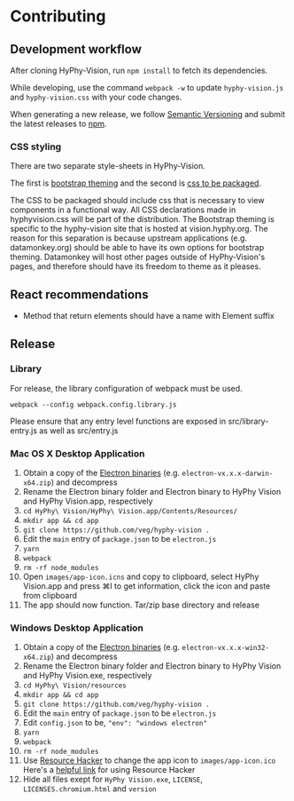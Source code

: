 # Contributing

## Development workflow

After cloning HyPhy-Vision, run `npm install` to fetch its dependencies.

While developing, use the command `webpack -w` to update `hyphy-vision.js` and
`hyphy-vision.css` with your code changes.

When generating a new release, we follow [Semantic
Versioning](http://semver.org/) and submit the latest releases to
[npm](https://www.npmjs.com/package/hyphy-vision).

### CSS styling

There are two separate style-sheets in HyPhy-Vision.

The first is [bootstrap theming](src/application.less) and the second is [css to be packaged](src/hyphyvision.css).

The CSS to be packaged should include css that is necessary to view components in a functional way. All CSS declarations made in hyphyvision.css will be part of the distribution. The Bootstrap theming is specific to the hyphy-vision site that is hosted at vision.hyphy.org. The reason for this separation is because upstream applications (e.g. datamonkey.org) should be able to have its own options for bootstrap theming. Datamonkey will host other pages outside of HyPhy-Vision's pages, and therefore should have its freedom to theme as it pleases.

## React recommendations

- Method that return elements should have a name with Element suffix

## Release

### Library
For release, the library configuration of webpack must be used. 

```
webpack --config webpack.config.library.js
```

Please ensure that any entry level functions are exposed in src/library-entry.js as well as src/entry.js

### Mac OS X Desktop Application
1. Obtain a copy of the [Electron binaries](https://github.com/electron/electron/releases) (e.g. `electron-vx.x.x-darwin-x64.zip`) and decompress
2. Rename the Electron binary folder and Electron binary to HyPhy Vision and HyPhy Vision.app, respectively
3. `cd HyPhy\ Vision/HyPhy\ Vision.app/Contents/Resources/`
4. `mkdir app && cd app`
5. `git clone https://github.com/veg/hyphy-vision .`
6. Edit the `main` entry of `package.json` to be `electron.js`
7. `yarn`
8. `webpack`
9. `rm -rf node_modules`
10. Open `images/app-icon.icns` and copy to clipboard, select HyPhy Vision.app and press &#8984;I to get information, click the icon and paste from clipboard
11. The app should now function. Tar/zip base directory and release

### Windows Desktop Application
1. Obtain a copy of the [Electron binaries](https://github.com/electron/electron/releases) (e.g. `electron-vx.x.x-win32-x64.zip`) and decompress
2. Rename the Electron binary folder and Electron binary to HyPhy Vision and HyPhy Vision.exe, respectively
3. `cd HyPhy\ Vision/resources`
4. `mkdir app && cd app`
5. `git clone https://github.com/veg/hyphy-vision .`
6. Edit the `main` entry of `package.json` to be `electron.js`
7. Edit `config.json` to be, `"env": "windows electron"`
8. `yarn`
9. `webpack`
10. `rm -rf node_modules`
11. Use [Resource Hacker](https://www.angusj.com/resourcehacker) to change the app icon to `images/app-icon.ico` Here's a [helpful link](https://www.howtogeek.com/75983/stupid-geek-tricks-how-to-modify-the-icon-of-an-.exe-file/) for using Resource Hacker
12. Hide all files exept for `HyPhy Vision.exe`, `LICENSE`, `LICENSES.chromium.html` and `version`
